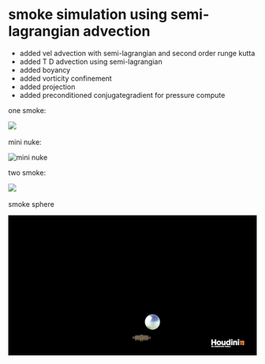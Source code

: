 # smoke simulation using semi-lagrangian advection # 


- added vel advection with semi-lagrangian and second order runge kutta
- added T D advection using semi-lagrangian
- added boyancy
- added vorticity confinement
- added projection
- added preconditioned conjugategradient for pressure compute

one smoke:

![](https://github.com/LanLou123/SmokeSim/raw/master/image/onesmoke.gif)   

mini nuke:

![mini nuke](https://thumbs.gfycat.com/HugeEcstaticHousefly-size_restricted.gif)

two smoke:

![](https://github.com/LanLou123/SmokeSim/raw/master/image/twosmoke.gif) 

smoke sphere

![](https://github.com/LanLou123/SmokeSim/raw/master/image/smokesphere.gif)
